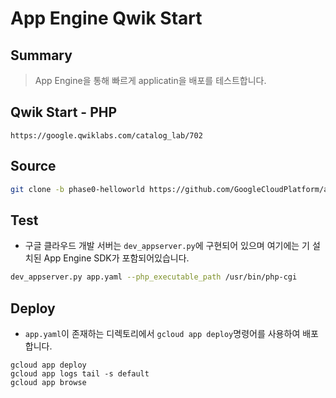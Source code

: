 # App Engine Qwik Start

## Summary
> App Engine을 통해 빠르게 applicatin을 배포를 테스트합니다.

## Qwik Start - PHP
~~~
https://google.qwiklabs.com/catalog_lab/702
~~~

## Source
~~~bash
git clone -b phase0-helloworld https://github.com/GoogleCloudPlatform/appengine-php-guestbook.git helloworld
~~~

## Test
- 구글 클라우드 개발 서버는 `dev_appserver.py`에 구현되어 있으며 여기에는 기 설치된 App Engine SDK가 포함되어있습니다.
~~~bash
dev_appserver.py app.yaml --php_executable_path /usr/bin/php-cgi
~~~

## Deploy
- `app.yaml`이 존재하는 디렉토리에서 `gcloud app deploy`명령어를 사용하여 배포합니다.
~~~
gcloud app deploy
gcloud app logs tail -s default
gcloud app browse
~~~